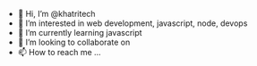 - 👋 Hi, I’m @khatritech
- 👀 I’m interested in web development, javascript, node, devops
- 🌱 I’m currently learning javascript
- 💞️ I’m looking to collaborate on 
- 📫 How to reach me ...

<!---
khatritech/khatritech is a ✨ special ✨ repository because its `README.md` (this file) appears on your GitHub profile.
You can click the Preview link to take a look at your changes.
--->
